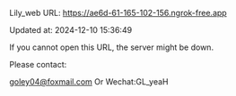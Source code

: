 Lily_web URL: https://ae6d-61-165-102-156.ngrok-free.app

Updated at: 2024-12-10 15:36:49

If you cannot open this URL, the server might be down.

Please contact: 

goley04@foxmail.com Or Wechat:GL_yeaH